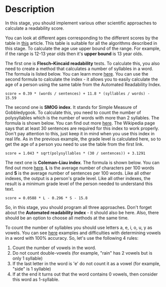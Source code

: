 # **Description**

In this stage, you should implement various other scientific approaches to calculate a readability score.

You can look at different ages corresponding to the different scores by the table in [this](https://en.wikipedia.org/wiki/Automated_readability_index) article. This table is suitable for all the algorithms described in this stage. To calculate the age use upper bound of the range. For example, if the range is 12-13 year olds then it's **upper bound** is 13 year olds.

The first one is **Flesch–Kincaid readability** tests. To calculate this, you also need to create a method that calculates a number of syllables in a word. The formula is listed below. You can learn more [here](https://en.wikipedia.org/wiki/Flesch%E2%80%93Kincaid_readability_tests). You can use the second formula to calculate the index - it allows you to easily calculate the age of a person using the same table from the Automated Readability Index.

`score = 0.39 * (words / sentences) + 11.8 * (syllables / words) - 15.59 `

The second one is **SMOG index**. It stands for Simple Measure of Gobbledygook. To calculate this, you need to count the number of polysyllables which is the number of words with more than 2 syllables. The formula is shown below. You can find out more [here](https://en.wikipedia.org/wiki/SMOG). The Wikipedia page says that at least 30 sentences are required for this index to work properly. Don't pay attention to this, just keep it in mind when you use this index in real life. As in the previous example, the grade level is calculated here, so to get the age of a person you need to use the table from the first link.

`score = 1.043 * sqrt(polysyllables * (30 / sentences)) + 3.1291`

The next one is **Coleman–Liau index**. The formula is shown below. You can find out more [here](https://en.wikipedia.org/wiki/Coleman%E2%80%93Liau_index). **L** is the average number of characters per 100 words and **S** is the average number of sentences per 100 words. Like all other indexes, the output is a person's grade level. Like all other indexes, the result is a minimum grade level of the person needed to understand this text.

`score = 0.0588 * L - 0.296 * S - 15.8`

So, in this stage, you should program all three approaches. Don't forget about the **Automated readability index** - it should also be here. Also, there should be an option to choose all methods at the same time.

To count the number of syllables you should use letters a, e, i, o, u, y as vowels. You can see [here](https://simple.wikipedia.org/wiki/Vowel) examples and difficulties with determining vowels in a word with 100% accuracy. So, let's use the following 4 rules:

1. Count the number of vowels in the word.
2. Do not count double-vowels (for example, "rain" has 2 vowels but is only 1 syllable)
3. If the last letter in the word is 'e' do not count it as a vowel (for example, "side" is 1 syllable) 
4. If at the end it turns out that the word contains 0 vowels, then consider this word as 1-syllable.
